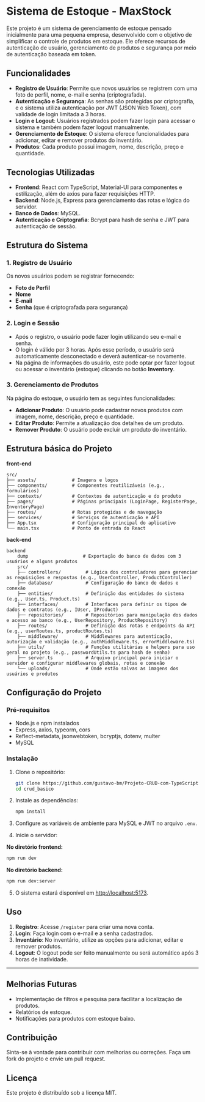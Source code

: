 # Sistema de Estoque - MaxStock

Este projeto é um sistema de gerenciamento de estoque pensado inicialmente para uma pequena empresa, desenvolvido com o objetivo de simplificar o controle de produtos em estoque. Ele oferece recursos de autenticação de usuário, gerenciamento de produtos e segurança por meio de autenticação baseada em token.

## Funcionalidades

- **Registro de Usuário**: Permite que novos usuários se registrem com uma foto de perfil, nome, e-mail e senha (criptografada).
- **Autenticação e Segurança**: As senhas são protegidas por criptografia, e o sistema utiliza autenticação por JWT (JSON Web Token), com validade de login limitada a 3 horas.
- **Login e Logout**: Usuários registrados podem fazer login para acessar o sistema e também podem fazer logout manualmente.
- **Gerenciamento de Estoque**: O sistema oferece funcionalidades para adicionar, editar e remover produtos do inventário.
- **Produtos**: Cada produto possui imagem, nome, descrição, preço e quantidade.

## Tecnologias Utilizadas

- **Frontend**: React com TypeScript, Material-UI para componentes e estilização, além do axios para fazer requisições HTTP.
- **Backend**: Node.js, Express para gerenciamento das rotas e lógica do servidor.
- **Banco de Dados**: MySQL.
- **Autenticação e Criptografia**: Bcrypt para hash de senha e JWT para autenticação de sessão.

## Estrutura do Sistema

### 1. Registro de Usuário

Os novos usuários podem se registrar fornecendo:

- **Foto de Perfil**
- **Nome**
- **E-mail**
- **Senha** (que é criptografada para segurança)

### 2. Login e Sessão

- Após o registro, o usuário pode fazer login utilizando seu e-mail e senha.
- O login é válido por 3 horas. Após esse período, o usuário será automaticamente desconectado e deverá autenticar-se novamente.
- Na página de informações do usuário, este pode optar por fazer logout ou acessar o inventário (estoque) clicando no botão **Inventory**.

### 3. Gerenciamento de Produtos

Na página do estoque, o usuário tem as seguintes funcionalidades:

- **Adicionar Produto**: O usuário pode cadastrar novos produtos com imagem, nome, descrição, preço e quantidade.
- **Editar Produto**: Permite a atualização dos detalhes de um produto.
- **Remover Produto**: O usuário pode excluir um produto do inventário.

## Estrutura básica do Projeto

**front-end**
```plaintext
src/
├── assets/             # Imagens e logos
├── components/         # Componentes reutilizáveis (e.g., formulários)
├── contexts/           # Contextos de autenticação e do produto
├── pages/              # Páginas principais (LoginPage, RegisterPage, InventoryPage)
├── routes/             # Rotas protegidas e de navegação
├── services/           # Serviços de autenticação e API
├── App.tsx             # Configuração principal do aplicativo
└── main.tsx            # Ponto de entrada do React
```

**back-end**
```plaintext
backend
    dump                    # Exportação do banco de dados com 3 usuários e alguns produtos
    src/
    ├── controllers/         # Lógica dos controladores para gerenciar as requisições e respostas (e.g., UserController, ProductController)
    ├── database/            # Configuração do banco de dados e conexão
    ├── entities/            # Definição das entidades do sistema (e.g., User.ts, Product.ts)
    ├── interfaces/          # Interfaces para definir os tipos de dados e contratos (e.g., IUser, IProduct)
    ├── repositories/        # Repositórios para manipulação dos dados e acesso ao banco (e.g., UserRepository, ProductRepository)
    ├── routes/              # Definição das rotas e endpoints da API (e.g., userRoutes.ts, productRoutes.ts)
    ├── middleware/          # Middlewares para autenticação, autorização e validação (e.g., authMiddleware.ts, errorMiddleware.ts)
    ├── utils/               # Funções utilitárias e helpers para uso geral no projeto (e.g., passwordUtils.ts para hash de senha)
    ├── server.ts            # Arquivo principal para iniciar o servidor e configurar middlewares globais, rotas e conexão
    └── uploads/             # Onde estão salvas as imagens dos usuários e produtos
```
## Configuração do Projeto

### Pré-requisitos

- Node.js e npm instalados
- Express, axios, typeorm, cors
- Reflect-metadata, jsonwebtoken, bcryptjs, dotenv, multer
- MySQL

### Instalação

1. Clone o repositório:

   ```bash
   git clone https://github.com/gustavo-bm/Projeto-CRUD-com-TypeScript
   cd crud_basico
   ```

2. Instale as dependências:

   ```bash
   npm install
   ```

3. Configure as variáveis de ambiente para MySQL e JWT no arquivo `.env`.

4. Inicie o servidor:

**No diretório frontend:**
   ```bash
   npm run dev
   ```
**No diretório backend:**
   ```bash
   npm run dev:server
   ```

5. O sistema estará disponível em [http://localhost:5173](http://localhost:5173).

## Uso

1. **Registro**: Acesse `/register` para criar uma nova conta.
2. **Login**: Faça login com o e-mail e a senha cadastrados.
3. **Inventário**: No inventário, utilize as opções para adicionar, editar e remover produtos.
4. **Logout**: O logout pode ser feito manualmente ou será automático após 3 horas de inatividade.

---

## Melhorias Futuras

- Implementação de filtros e pesquisa para facilitar a localização de produtos.
- Relatórios de estoque.
- Notificações para produtos com estoque baixo.

## Contribuição

Sinta-se à vontade para contribuir com melhorias ou correções. Faça um fork do projeto e envie um pull request.

## Licença

Este projeto é distribuído sob a licença MIT.

